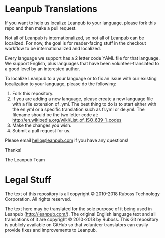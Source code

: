 # Leanpub Translations

If you want to help us localize Leanpub to your language, please fork this repo and then make a pull request.

Not all of Leanpub is internationalized, so not all of Leanpub can be localized.  For now, the goal is for reader-facing stuff in the checkout workflow to be internationalized and localized.

Every language we support has a 2 letter code YAML file for that language.  We support English, plus languages that have been volunteer-translated to a good level by an interested author.

To localize Leanpub to a your language or to fix an issue with our existing localization to your language, please do the following:

1. Fork this repository.
2. If you are adding a new language, please create a new language file with a file extension of .yml.  The best thing to do is to start either with the en.yml or a specific translation such as fr.yml or de.yml. The filename should be the two letter code at: http://en.wikipedia.org/wiki/List_of_ISO_639-1_codes
3. Make the changes you wish.
4. Submit a pull request for us.

Please email hello@leanpub.com if you have any questions!

Thanks!

The Leanpub Team

# Legal Stuff

The text of this repository is all copyright © 2010-2018 Ruboss Technology Corporation. All rights reserved.

The text here may be translated for the sole purpose of it being used in Leanpub (http://leanpub.com/).  The original English language text and all translations of it are copyright © 2010-2018 by Ruboss.  This Git repository is publicly available on GitHub so that volunteer translators can easily provide fixes and improvements to Leanpub.